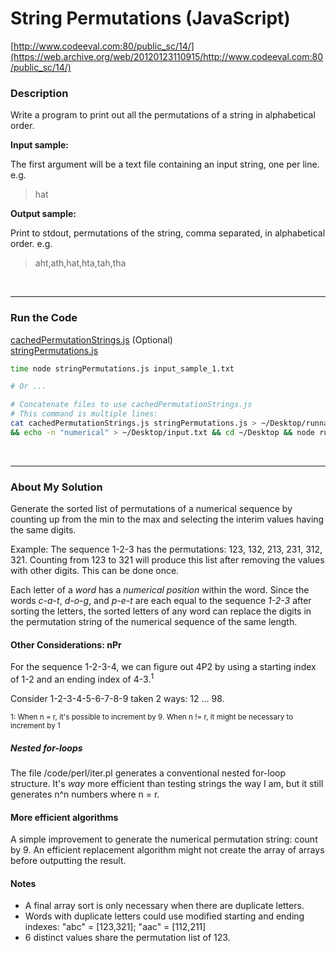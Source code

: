 # String Permutations (JavaScript)

[http://www.codeeval.com:80/public_sc/14/](https://web.archive.org/web/20120123110915/http://www.codeeval.com:80/public_sc/14/)

### Description

Write a program to print out all the permutations of a string in alphabetical order.

**Input sample:**

The first argument will be a text file containing an input string, one per line. e.g.

>hat

**Output sample:**

Print to stdout, permutations of the string, comma separated, in alphabetical order. e.g.

>aht,ath,hat,hta,tah,tha

<br />

---
### Run the Code

[cachedPermutationStrings.js](https://github.com/wrightben/codeeval/blob/master/code/cachedPermutationStrings.js) (Optional)<br />
[stringPermutations.js](https://github.com/wrightben/codeeval/blob/master/code/stringPermutations.js)

```sh
time node stringPermutations.js input_sample_1.txt

# Or ...

# Concatenate files to use cachedPermutationStrings.js
# This command is multiple lines:
cat cachedPermutationStrings.js stringPermutations.js > ~/Desktop/runnable.js \
&& echo -n "numerical" > ~/Desktop/input.txt && cd ~/Desktop && node runnable.js input.txt
```

<br/>

---
### About My Solution
Generate the sorted list of permutations of a numerical sequence by counting up from the min to the max and selecting the interim values having the same digits.

Example: The sequence 1-2-3 has the permutations: 123, 132, 213, 231, 312, 321. Counting from 123 to 321 will produce this list after removing the values with other digits. This can be done once.

Each letter of a *word* has a *numerical position* within the word. Since the words *c-a-t*, *d-o-g*, and *p-e-t* are each equal to the sequence *1-2-3* after sorting the letters, the sorted letters of any word can replace the digits in the permutation string of the numerical sequence of the same length.

#### Other Considerations: nPr

For the sequence 1-2-3-4, we can figure out 4P2 by using a starting index of 1-2 and an ending index of 4-3.<sup>1</sup>

Consider 1-2-3-4-5-6-7-8-9 taken 2 ways: 12 ... 98.

<sup>1: When n = r, it's possible to increment by 9. When n != r, it might be necessary to increment by 1</sup>

##### Nested for-loops
The file /code/perl/iter.pl generates a conventional nested for-loop structure. It's *way* more efficient than testing strings the way I am, but it still generates n^n numbers where n = r.



#### More efficient algorithms

A simple improvement to generate the numerical permutation string: count by 9. An efficient replacement algorithm might not create the array of arrays before outputting the result.

#### Notes
* A final array sort is only necessary when there are duplicate letters. 
* Words with duplicate letters could use modified starting and ending indexes: "abc" = [123,321]; "aac" = [112,211]
* 6 distinct values share the permutation list of 123.